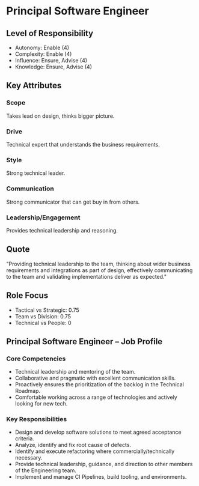 # Principal Software Engineer

## Level of Responsibility
- Autonomy: Enable (4)
- Complexity: Enable (4)
- Influence: Ensure, Advise (4)
- Knowledge: Ensure, Advise (4)

## Key Attributes
### Scope
Takes lead on design, thinks bigger picture.

### Drive
Technical expert that understands the business requirements.

### Style
Strong technical leader.

### Communication
Strong communicator that can get buy in from others.

### Leadership/Engagement
Provides technical leadership and reasoning.

## Quote
"Providing technical leadership to the team, thinking about wider business requirements and integrations as part of design, effectively communicating to the team and validating implementations deliver as expected."

## Role Focus
- Tactical vs Strategic: 0.75
- Team vs Division: 0.75
- Technical vs People: 0

## Principal Software Engineer – Job Profile

### Core Competencies
- Technical leadership and mentoring of the team.
- Collaborative and pragmatic with excellent communication skills.
- Proactively ensures the prioritization of the backlog in the Technical Roadmap.
- Comfortable working across a range of technologies and actively looking for new tech.

### Key Responsibilities
- Design and develop software solutions to meet agreed acceptance criteria.
- Analyze, identify and fix root cause of defects.
- Identify and execute refactoring where commercially/technically necessary.
- Provide technical leadership, guidance, and direction to other members of the Engineering team.
- Implement and manage CI Pipelines, build tooling, and environments.

